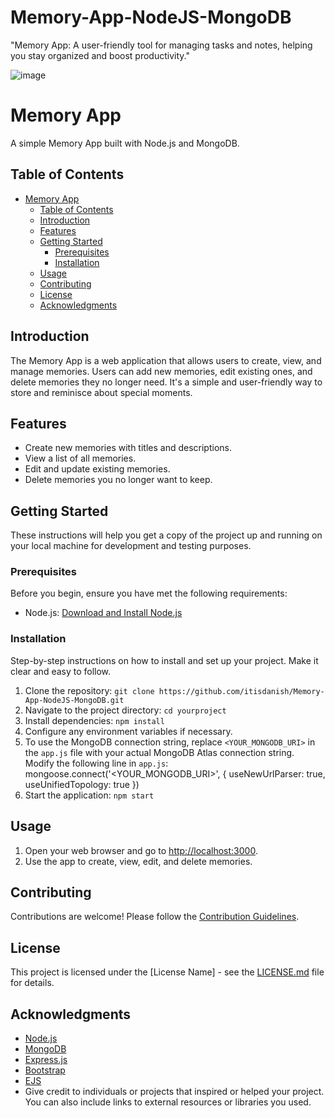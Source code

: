 # Memory-App-NodeJS-MongoDB
 "Memory App: A user-friendly tool for managing tasks and notes, helping you stay organized and boost productivity."

 
 ![image](https://github.com/itisdanish/Memory-App-NodeJS-MongoDB/assets/65316644/0aecd443-cacf-4896-a101-bdf695860a4f)


# Memory App

A simple Memory App built with Node.js and MongoDB.

## Table of Contents

- [Memory App](#memory-app)
  - [Table of Contents](#table-of-contents)
  - [Introduction](#introduction)
  - [Features](#features)
  - [Getting Started](#getting-started)
    - [Prerequisites](#prerequisites)
    - [Installation](#installation)
  - [Usage](#usage)
  - [Contributing](#contributing)
  - [License](#license)
  - [Acknowledgments](#acknowledgments)

## Introduction

The Memory App is a web application that allows users to create, view, and manage memories. Users can add new memories, edit existing ones, and delete memories they no longer need. It's a simple and user-friendly way to store and reminisce about special moments.

## Features

- Create new memories with titles and descriptions.
- View a list of all memories.
- Edit and update existing memories.
- Delete memories you no longer want to keep.

## Getting Started

These instructions will help you get a copy of the project up and running on your local machine for development and testing purposes.

### Prerequisites

Before you begin, ensure you have met the following requirements:

- Node.js: [Download and Install Node.js](https://nodejs.org/)

### Installation

Step-by-step instructions on how to install and set up your project. Make it clear and easy to follow.

1. Clone the repository:
   `git clone https://github.com/itisdanish/Memory-App-NodeJS-MongoDB.git`
2. Navigate to the project directory:
   `cd yourproject`
3. Install dependencies:
   `npm install`
4. Configure any environment variables if necessary.
5. To use the MongoDB connection string, replace `<YOUR_MONGODB_URI>` in the `app.js` file with your actual MongoDB Atlas connection string. Modify the following line in `app.js`: mongoose.connect('<YOUR_MONGODB_URI>', { useNewUrlParser: true, useUnifiedTopology: true })
5. Start the application:
   `npm start`

## Usage

1. Open your web browser and go to [http://localhost:3000](http://localhost:3000).
2. Use the app to create, view, edit, and delete memories.

## Contributing

Contributions are welcome! Please follow the [Contribution Guidelines](CONTRIBUTING.md).

## License

This project is licensed under the [License Name] - see the [LICENSE.md](LICENSE.md) file for details.

## Acknowledgments

- [Node.js](https://nodejs.org/)
- [MongoDB](https://www.mongodb.com/)
- [Express.js](https://expressjs.com/)
- [Bootstrap](https://getbootstrap.com/)
- [EJS](https://ejs.co/)
- Give credit to individuals or projects that inspired or helped your project. You can also include links to external resources or libraries you used.

